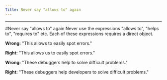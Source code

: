 ```yaml
---
Title: Never say "allows to" again
---
```



---
#Never say "allows to" again
Never use the expressions "allows to", "helps to", "requires to" etc. Each of these expressions requires a direct object.

**Wrong:** "This allows to easily spot errors."

**Right:** "This allows us to easily spot errors."

**Wrong:** "These debuggers help to solve difficult problems."

**Right:** "These debuggers help developers to solve difficult problems."
